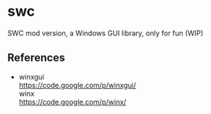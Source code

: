 # swc
SWC mod version, a Windows GUI library, only for fun (WIP)

## References  
* winxgui  
https://code.google.com/p/winxgui/  
winx  
https://code.google.com/p/winx/  
